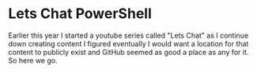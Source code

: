 # Lets Chat PowerShell

Earlier this year I started a youtube series called "Lets Chat" as I continue down creating content I figured eventually I would want a location for that content to publicly exist and GitHub seemed as good a place as any for it. So here we go.
